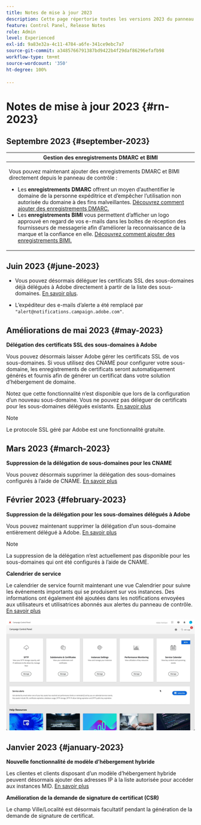 ```yaml
---
title: Notes de mise à jour 2023
description: Cette page répertorie toutes les versions 2023 du panneau de contrôle.
feature: Control Panel, Release Notes
role: Admin
level: Experienced
exl-id: 9a83e32a-4c11-4784-a6fe-341ce9ebc7a7
source-git-commit: a3485766791387bd9422b4f29daf86296efafb98
workflow-type: tm+mt
source-wordcount: '350'
ht-degree: 100%

---
```


# Notes de mise à jour 2023 {#rn-2023}

## Septembre 2023 {#september-2023}

<table>
<thead>
<tr>
<th><strong>Gestion des enregistrements DMARC et BIMI</strong><br/></th>
</tr>
</thead>
<tbody>
<tr>
<td>
<p><p>Vous pouvez maintenant ajouter des enregistrements DMARC et BIMI directement depuis le panneau de contrôle :

<ul><li>Les <strong>enregistrements DMARC</strong> offrent un moyen d’authentifier le domaine de la personne expéditrice et d’empêcher l’utilisation non autorisée du domaine à des fins malveillantes. <a href="../subdomains-certificates/using/dmarc.md">Découvrez comment ajouter des enregistrements DMARC.</a></li>
<li>Les <strong>enregistrements BIMI</strong> vous permettent d’afficher un logo approuvé en regard de vos e-mails dans les boîtes de réception des fournisseurs de messagerie afin d’améliorer la reconnaissance de la marque et la confiance en elle. <a href="../subdomains-certificates/using/bimi.md">Découvrez comment ajouter des enregistrements BIMI.</a></li></ul>
</td>
</tr>
</tbody>
</table>

## Juin 2023 {#june-2023}

* Vous pouvez désormais déléguer les certificats SSL des sous-domaines déjà délégués à Adobe directement à partir de la liste des sous-domaines. [En savoir plus](../subdomains-certificates/using/delegate-ssl.md).

* L’expéditeur des e-mails d’alerte a été remplacé par `"alert@notifications.campaign.adobe.com"`.

## Améliorations de mai 2023 {#may-2023}

**Délégation des certificats SSL des sous-domaines à Adobe**

Vous pouvez désormais laisser Adobe gérer les certificats SSL de vos sous-domaines. Si vous utilisez des CNAME pour configurer votre sous-domaine, les enregistrements de certificats seront automatiquement générés et fournis afin de générer un certificat dans votre solution d’hébergement de domaine.

Notez que cette fonctionnalité n’est disponible que lors de la configuration d’un nouveau sous-domaine. Vous ne pouvez pas déléguer de certificats pour les sous-domaines délégués existants. [En savoir plus](../subdomains-certificates/using/setting-up-new-subdomain.md)

>[!NOTE]
>
>Le protocole SSL géré par Adobe est une fonctionnalité gratuite.

## Mars 2023 {#march-2023}

**Suppression de la délégation de sous-domaines pour les CNAME**

Vous pouvez désormais supprimer la délégation des sous-domaines configurés à l’aide de CNAME. [En savoir plus](../subdomains-certificates/using/remove-delegated-subdomains.md)

## Février 2023 {#february-2023}

**Suppression de la délégation pour les sous-domaines délégués à Adobe**

Vous pouvez maintenant supprimer la délégation d’un sous-domaine entièrement délégué à Adobe. [En savoir plus](../subdomains-certificates/using/remove-delegated-subdomains.md)

>[!NOTE]
>
>La suppression de la délégation n’est actuellement pas disponible pour les sous-domaines qui ont été configurés à l’aide de CNAME.

**Calendrier de service**

Le calendrier de service fournit maintenant une vue Calendrier pour suivre les événements importants qui se produisent sur vos instances. Des informations ont également été ajoutées dans les notifications envoyées aux utilisateurs et utilisatrices abonnés aux alertes du panneau de contrôle. [En savoir plus](../service-events/service-events.md)

![](assets/do-not-localize/gif-calendar.gif)

## Janvier 2023 {#january-2023}

**Nouvelle fonctionnalité de modèle d’hébergement hybride**

Les clientes et clients disposant d’un modèle d’hébergement hybride peuvent désormais ajouter des adresses IP à la liste autorisée pour accéder aux instances MID. [En savoir plus](../instances-settings/using/ip-allow-listing-instance-access.md)

**Amélioration de la demande de signature de certificat (CSR)**

Le champ Ville/Localité est désormais facultatif pendant la génération de la demande de signature de certificat.
